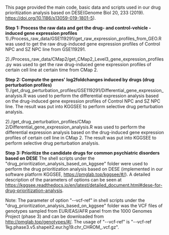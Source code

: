 This page provided the main code, basic data and scripts used in our drug prioritization analysis based on DESE(Genome Biol 20, 233 (2019). https://doi.org/10.1186/s13059-019-1801-5).

**Step 1: Process the raw data and get the drug- and control-vehicle -induced gene expression profiles**
1)./Process_raw_data/GSE119291/get_raw_expression_profiles_from_GEO.R was used to get the raw drug-induced gene expression profiles of Control NPC and SZ NPC line from GSE119291.

2)./Process_raw_data/CMap2/get_CMap2_Level3_gene_expression_profiles.py was used to get the raw drug-induced gene expression profiles of certain cell line at certain time from CMap 2.

**Step 2: Compute the genes' log2foldchanges induced by drugs (drug perturbation profiles)**
1)./get_drug_perturbation_profiles/GSE119291/Differential_gene_expression_analysis.R was used to perform the differential expression analysis based on the drug-induced gene expression profiles of Control NPC and SZ NPC line. The result was put into KGGSEE to perform selective drug perturbation analysis.

2)./get_drug_perturbation_profiles/CMap 2/Differential_gene_expression_analysis.R was used to perform the differential expression analysis based on the drug-induced gene expression profiles of certain cell line in CMap 2. The result was put into KGGSEE to perform selective drug perturbation analysis.

**Step 3: Prioritize the candidate drugs for common psychiatric disorders based on DESE**
The shell scripts under the "drug_prioritization_analysis_based_on_kggsee" folder were used to perform the drug prioritization analysis based on DESE (implemented in our software platform KGGSEE, https://pmglab.top/kggsee/#/). A detailed description of the parameters of options can be seen at https://kggsee.readthedocs.io/en/latest/detailed_document.html#dese-for-drug-prioritization-analysis.

Note: The parameter of option "--vcf-ref" in shell scripts under the "drug_prioritization_analysis_based_on_kggsee" folder was the VCF files of genotypes sampled from EUR/EAS/AFR panel from the 1000 Genomes Project (phase 3) and can be downloaded from http://pmglab.top/genotypes/#/. The usage of "--vcf-ref" is "--vcf-ref 1kg.phase3.v5.shapeit2.eur.hg19.chr_CHROM_.vcf.gz".
